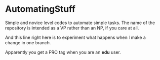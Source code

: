 # AutomatingStuff
Simple and novice level codes to automate simple tasks. The name of the repository is intended as a VP rather than an NP, if you care at all.

And this line right here is to experiment what happens when I make a change in one branch.

Apparently you get a PRO tag when you are an **edu** user. 
